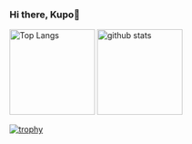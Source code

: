 ### Hi there, Kupo👋

<p align="left">
  <img alt="Top Langs" height="150px" src="https://github-readme-stats.vercel.app/api/top-langs/?username=bardblue0821&theme=tokyonight" />
  <img alt="github stats" height="150px" src="https://github-readme-stats.vercel.app/api?username=bardblue&theme=tokyonight&show_icons=ture" />
</p>

[![trophy](https://github-profile-trophy.vercel.app/?username=bardblue&theme=tokyonight&column=7)](https://github.com/ryo-ma/github-profile-trophy)

